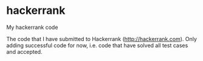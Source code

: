 hackerrank
==========

My hackerrank code

The code that I have submitted to Hackerrank (http://hackerrank.com). Only adding successful code for now, i.e. code that have solved all test cases and accepted.
